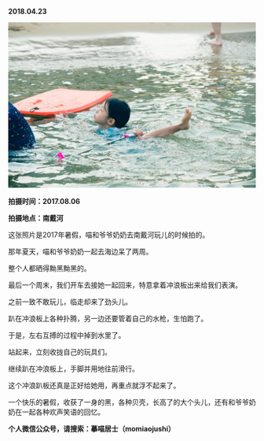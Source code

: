 
          
            
**2018.04.23**



![](img/51001-b81f8819e9792584.jpg)




**拍摄时间：2017.08.06**

**拍摄地点：南戴河**

这张照片是2017年暑假，喵和爷爷奶奶去南戴河玩儿的时候拍的。

那年夏天，喵和爷爷奶奶一起去海边呆了两周。

整个人都晒得黝黑黝黑的。

最后一个周末，我们开车去接她一起回来，特意拿着冲浪板出来给我们表演。

之前一致不敢玩儿，临走却来了劲头儿。

趴在冲浪板上各种扑腾，另一边还要管着自己的水枪，生怕跑了。

于是，左右互搏的过程中掉到水里了。

站起来，立刻收拢自己的玩具们。

继续趴在冲浪板上，手脚并用地往前滑行。

这个冲浪趴板还真是正好给她用，再重点就浮不起来了。

一个快乐的暑假，收获了一身的黑，各种贝壳，长高了的大个头儿，还有和爷爷奶奶在一起各种欢声笑语的回忆。


**个人微信公众号，请搜索：摹喵居士（momiaojushi）**

          
        